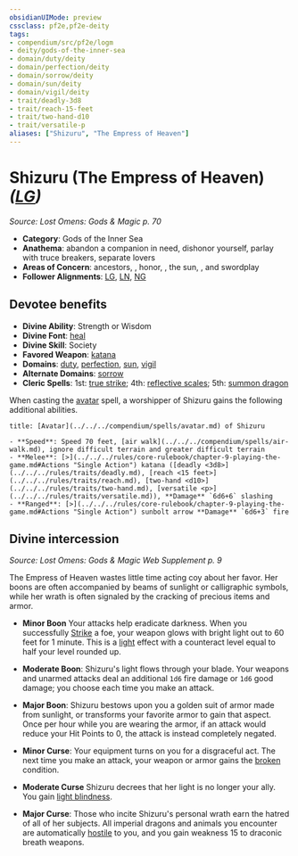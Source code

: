 ```yaml
---
obsidianUIMode: preview
cssclass: pf2e,pf2e-deity
tags:
- compendium/src/pf2e/logm
- deity/gods-of-the-inner-sea
- domain/duty/deity
- domain/perfection/deity
- domain/sorrow/deity
- domain/sun/deity
- domain/vigil/deity
- trait/deadly-3d8
- trait/reach-15-feet
- trait/two-hand-d10
- trait/versatile-p
aliases: ["Shizuru", "The Empress of Heaven"]
---
```

# Shizuru (The Empress of Heaven) *([LG](../../../rules/traits/lawful-goo-b1.md))*  
*Source: Lost Omens: Gods & Magic p. 70*  

- **Category**: Gods of the Inner Sea
- **Anathema**: abandon a companion in need, dishonor yourself, parlay with truce breakers, separate lovers
- **Areas of Concern**: ancestors, , honor, , the sun, , and swordplay
- **Follower Alignments**: [LG](../../../rules/traits/lawful-goo-b1.md), [LN](../../../rules/traits/lawful-neutral-b1.md), [NG](../../../rules/traits/neutral-good-b1.md)

## Devotee benefits

- **Divine Ability**: Strength or Wisdom
- **Divine Font**: [heal](../../spells/heal.md)
- **Divine Skill**: Society
- **Favored Weapon**: [katana](../../equipment/items/katana.md)
- **Domains**: [duty](../domains.md#Duty), [perfection](../domains.md#Perfection), [sun](../domains.md#Sun), [vigil](../domains.md#Vigil)
- **Alternate Domains**: [sorrow](../domains.md#Sorrow)
- **Cleric Spells**: 1st: [true strike](../../spells/true-strike.md); 4th: [reflective scales](../../spells/reflective-scales-logm.md); 5th: [summon dragon](../../spells/summon-dragon.md)

When casting the [avatar](../../spells/avatar.md) spell, a worshipper of Shizuru gains the following additional abilities.

```ad-embed-avatar
title: [Avatar](../../../compendium/spells/avatar.md) of Shizuru

- **Speed**: Speed 70 feet, [air walk](../../../compendium/spells/air-walk.md), ignore difficult terrain and greater difficult terrain
- **Melee**: [>](../../../rules/core-rulebook/chapter-9-playing-the-game.md#Actions "Single Action") katana ([deadly <3d8>](../../../rules/traits/deadly.md), [reach <15 feet>](../../../rules/traits/reach.md), [two-hand <d10>](../../../rules/traits/two-hand.md), [versatile <p>](../../../rules/traits/versatile.md)), **Damage** `6d6+6` slashing
- **Ranged**: [>](../../../rules/core-rulebook/chapter-9-playing-the-game.md#Actions "Single Action") sunbolt arrow **Damage** `6d6+3` fire
```

## Divine intercession
*Source: Lost Omens: Gods & Magic Web Supplement p. 9*

The Empress of Heaven wastes little time acting coy about her favor. Her boons are often accompanied by beams of sunlight or calligraphic symbols, while her wrath is often signaled by the cracking of precious items and armor.

- **Minor Boon** Your attacks help eradicate darkness. When you successfully [Strike](../../../rules/actions/strike.md) a foe, your weapon glows with bright light out to 60 feet for 1 minute. This is a [light](../../../rules/traits/light.md) effect with a counteract level equal to half your level rounded up.
- **Moderate Boon**: Shizuru's light flows through your blade. Your weapons and unarmed attacks deal an additional `1d6` fire damage or `1d6` good damage; you choose each time you make an attack.
- **Major Boon**: Shizuru bestows upon you a golden suit of armor made from sunlight, or transforms your favorite armor to gain that aspect. Once per hour while you are wearing the armor, if an attack would reduce your Hit Points to 0, the attack is instead completely negated.

- **Minor Curse**: Your equipment turns on you for a disgraceful act. The next time you make an attack, your weapon or armor gains the [broken](../../../rules/conditions.md#Broken) condition.
- **Moderate Curse** Shizuru decrees that her light is no longer your ally. You gain [light blindness](../../../rules/abilities/light-blindness.md).
- **Major Curse**: Those who incite Shizuru's personal wrath earn the hatred of all of her subjects. All imperial dragons and animals you encounter are automatically [hostile](../../../rules/conditions.md#Hostile) to you, and you gain weakness 15 to draconic breath weapons.
